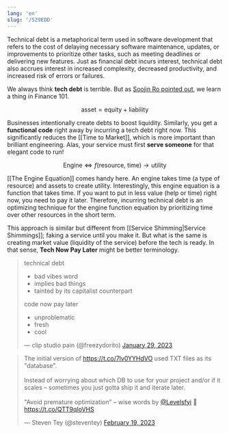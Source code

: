 ```yaml
---
lang: 'en'
slug: '/529EDD'
---
```


Technical debt is a metaphorical term used in software development that refers to the cost of delaying necessary software maintenance, updates, or improvements to prioritize other tasks, such as meeting deadlines or delivering new features. Just as financial debt incurs interest, technical debt also accrues interest in increased complexity, decreased productivity, and increased risk of errors or failures.

We always think **tech debt** is terrible. But as [Soojin Ro pointed out](https://soojin.ro/blog/technical-debt), we learn a thing in Finance 101.

$$
\text{asset} = \text{equity} + \text{liability}
$$

Businesses intentionally create debts to boost liquidity. Similarly, you get a **functional code** right away by incurring a tech debt right now. This significantly reduces the [[Time to Market]], which is more important than brilliant engineering. Alas, your service must first **serve someone** for that elegant code to run!

$$
\text{Engine} \Leftrightarrow f(\text{resource}, ~\text{time}) \to \text{utility}
$$

[[The Engine Equation]] comes handy here.
An engine takes time (a type of resource) and assets to create utility. Interestingly, this engine equation is a function that takes time. If you want to put in less value (help or time) right now, you need to pay it later. Therefore, incurring technical debt is an optimizing technique for the engine function equation by prioritizing time over other resources in the short term.

This approach is similar but different from [[Service Shimming|Service Shimmings]]; faking a service until you make it. But what is the same is creating market value (liquidity of the service) before the tech is ready.
In that sense, **Tech Now Pay Later** might be better terminology.

> technical debt
>
> - bad vibes word
> - implies bad things
> - tainted by its capitalist counterpart
>
> code now pay later
>
> - unproblematic
> - fresh
> - cool
>
> — clip studio pain (@freezydorito) [January 29, 2023](https://twitter.com/freezydorito/status/1619734004793769984?ref_src=twsrc%5Etfw)

<blockquote class="twitter-tweet"><p lang="en" dir="ltr">The initial version of <a href="https://t.co/7lv0YYHdVO">https://t.co/7lv0YYHdVO</a> used TXT files as its &quot;database&quot;.<br/><br/>Instead of worrying about which DB to use for your project and/or if it scales – sometimes you just gotta ship it and iterate later.<br/><br/>&quot;Avoid premature optimization&quot; – wise words by <a href="https://twitter.com/Levelsfyi?ref_src=twsrc%5Etfw">@Levelsfyi</a> 👏 <a href="https://t.co/QTT9qIoVHS">https://t.co/QTT9qIoVHS</a></p>&mdash; Steven Tey (@steventey) <a href="https://twitter.com/steventey/status/1627419415754022915?ref_src=twsrc%5Etfw">February 19, 2023</a></blockquote>
